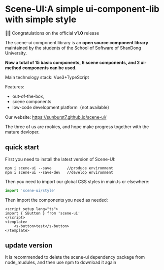 # Scene-UI:A simple ui-component-lib with simple style

🎉🎉 Congratulations on the official **v1.0** release

The scene-ui component library is an **open source component library** maintained by the students of the School of Software of ShanDong University.

**Now a total of 15 basic components, 6 scene components, and 2 ui-method components can be used.**

Main technology stack:  Vue3+TypeScript

Features: 

* out-of-the-box,
* scene components
* low-code development platform（not available）

Our website: https://sunburst7.github.io/scene-ui/

The three of us are rookies, and hope make progress together with the mature devloper.

## quick start

First you need to install the latest version of Scene-UI:

```
npm i scene-ui --save		//produce environment
npm i scene-ui --save-dev	//develop environment
```

Then you need to import our global CSS styles in main.ts or elsewhere:

```typescript
import 'scene-ui/style'
```

Then import the components you need as needed:

```vue
<script setup lang="ts">
import { SButton } from 'scene-ui'
</script>
<template>
	<s-button>test</s-button>
</template>    
```

## update version

It is recommended to delete the scene-ui dependency package from node_mudules, and then use npm to download it again



